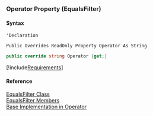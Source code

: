 ﻿### Operator Property (EqualsFilter)

#### Syntax

```vbnet
'Declaration

Public Overrides ReadOnly Property Operator As String
```

```csharp
public override string Operator {get;}
```

[!include[Requirements](../partials/requirements.md)]

#### Reference

[EqualsFilter Class](fcSDK~FChoice.Foundation.Filters.EqualsFilter.md)  
[EqualsFilter Members](fcSDK~FChoice.Foundation.Filters.EqualsFilter_members.md)  
[Base Implementation in Operator](fcSDK~FChoice.Foundation.Filters.OperationFilter~Operator.md)